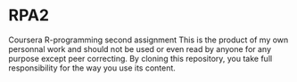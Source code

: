 RPA2
====

Coursera  R-programming second assignment
This is the product of my own personnal work and should not be used or even read by anyone for any purpose except peer correcting.
By cloning this repository, you take full responsibility for the way you use its content.
